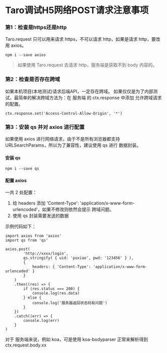 # Taro调试H5网络POST请求注意事项

### 第1：检查是https还是http

Taro.request 只可以用来请求 https，不可以请求 http，如果是请求 http，要改用 axios。

```
npm i --save axios
```

> 如果使用 Taro.request 去请求 http，服务端是获取不到 body 内容的。



### 第2：检查是否存在跨域

如果本机项目(本地测试)请求后端API，一定存在跨域。
如果仅仅是为了内部测试，最简单的解决跨域方法为：在 服务端 的 ctx.response 中添加 允许跨域请求 的配置。

```
ctx.response.set('Access-Control-Allow-Origin', '*')
```



### 第3：安装 qs 并对 axios 进行配置

如果使用 axios 进行网络请求，由于不是所有浏览器都支持 URLSearchParams，所以为了兼容性，建议使用 qs 进行 数据封装。

#### 安装 qs

```
npm i --save qs
```

#### 配置 axios

一共 2 处配置：

1. 给 headers 添加 'Content-Type': 'application/x-www-form-urlencoded'，如果不修改则依然会提示 跨域问题。
2. 使用 qs 封装需要发送的数据

示例代码如下：

```
import axios from 'axios'
import qs from 'qs'

axios.post( 
        'http://xxxx/login',
        qs.stringify( { uid: 'puxiao', pwd: '123456' } ),
        {
            headers: { 'Content-Type': 'application/x-www-form-urlencoded' }
        }
    )
    .then((res) => {
        if (res.status === 200) {
            console.log(res.data)
        } else {
            console.log('服务器返回状态码有问题')
        }
    })
    .catch((err) => {
        console.log(err)
    }
)
```

对于 服务端来说，例如 koa，可是使用 koa-bodyparser 正常来解析得到 ctx.request.body.xx
